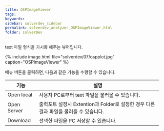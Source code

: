 ```yaml
---
title: OSPImageViewer
tags: 
keywords:
sidebar: solverdev_sidebar
permalink: solverdev_analyzer_OSPImageViewer.html
folder: solverDev
---
```


text 파일 형식을 가시화 해주는 뷰어입니다.

{% include image.html file="solverdev/07/ospplot.jpg" caption="OSPImageViewer" %}

메뉴 버튼을 클릭하면, 다음과 같은 기능을 수행할 수 있습니다.

|기능|설명|
|--|--|
|Open local|사용자 PC로부터 text 파일을 불러올 수 있습니다.|
|Open Server| 출력포트 설정시 Extention과 Folder로 설정한 경우 다른 결과 파일을 불러올 수 있습니다.|
|Download |선택한 파일을 PC 저장할 수 있습니다.|
